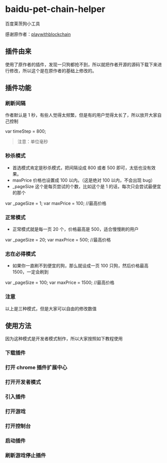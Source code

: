 # baidu-pet-chain-helper
百度莱茨狗小工具

感谢原作者：[playwithblockchain ](https://github.com/playwithblockchain/baidu-pet-chain-buyer)

## 插件由来

使用了原作者的插件，发现一只狗都抢不到，所以就把作者开源的源码下载下来进行修改，所以这个是在原作者的基础上修改的。

## 插件功能

### 刷新间隔

作者默认是 1 秒，有些人觉得太频繁，但是有的用户觉得太长了，所以放开大家自己控制

var timeStep = 800;

> 注意：单位毫秒

### 秒杀模式

* 首选模式肯定是秒杀模式，把间隔设成 800 或者 500 即可，太低也没有效果。
* maxPrice 价格也设置成 100 以内。（这是绝对 100 以内，不会出现 bug）
* _pageSize 这个是每页尝试的个数，比如这个是 1 的话，每次只会尝试最便宜的那个

var _pageSize = 1;
var maxPrice = 100; //最高价格

### 正常模式

* 正常模式就是每一页 20 个，价格最高是 500，适合慢慢刷的用户

var _pageSize = 20;
var maxPrice = 500; //最高价格

### 志在必得模式

* 如果你一直刷不到便宜的狗，那么就设成一页 100 只狗，然后价格最高 1500，一定会刷到

var _pageSize = 100;
var maxPrice = 1500; //最高价格

### 注意

以上是三种模式，但是大家可以自由的修改数值

## 使用方法

因为这种模式是开发者模式制作，所以大家按照如下教程使用

### 下载插件 
### 打开 chrome 插件扩展中心
### 打开开发者模式
### 引入插件
### 打开游戏
### 打开控制台
### 启动插件
### 刷新游戏停止插件


 